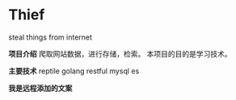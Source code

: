 # Thief
steal things from internet

**项目介绍**
爬取网站数据，进行存储，检索。
本项目的目的是学习技术。

**主要技术**
reptile
golang
restful
mysql
es

**我是远程添加的文案**
